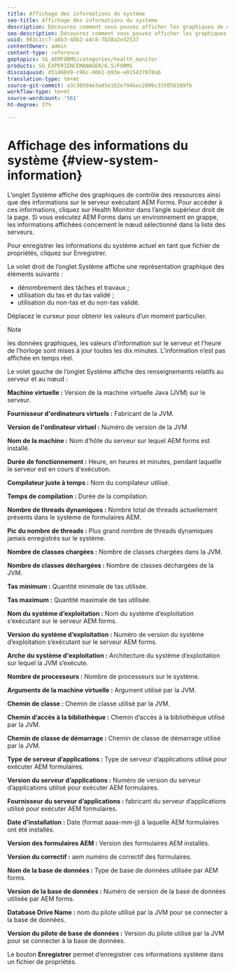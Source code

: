 ```yaml
---
title: Affichage des informations du système
seo-title: Affichage des informations du système
description: Découvrez comment vous pouvez afficher les graphiques de contrôle des ressources et les informations sur le serveur exécutant AEM Forms.
seo-description: Découvrez comment vous pouvez afficher les graphiques de contrôle des ressources et les informations sur le serveur exécutant AEM Forms.
uuid: 983c1cc7-a8b3-48b2-a4c8-7b28a2e32537
contentOwner: admin
content-type: reference
geptopics: SG_AEMFORMS/categories/health_monitor
products: SG_EXPERIENCEMANAGER/6.5/FORMS
discoiquuid: d51460d9-c96c-4661-b93e-e015427878ab
translation-type: tm+mt
source-git-commit: a3c303d4e3a85e1b2e794bec2006c335056309fb
workflow-type: tm+mt
source-wordcount: '561'
ht-degree: 37%

---
```



# Affichage des informations du système {#view-system-information}

L’onglet Système affiche des graphiques de contrôle des ressources ainsi que des informations sur le serveur exécutant AEM Forms. Pour accéder à ces informations, cliquez sur Health Monitor dans l’angle supérieur droit de la page. Si vous exécutez AEM Forms dans un environnement en grappe, les informations affichées concernent le nœud sélectionné dans la liste des serveurs.

Pour enregistrer les informations du système actuel en tant que fichier de propriétés, cliquez sur Enregistrer.

Le volet droit de l’onglet Système affiche une représentation graphique des éléments suivants :

* dénombrement des tâches et travaux ;
* utilisation du tas et du tas validé ;
* utilisation du non-tas et du non-tas validé.

Déplacez le curseur pour obtenir les valeurs d’un moment particulier.

>[!NOTE]
>
>les données graphiques, les valeurs d’information sur le serveur et l’heure de l’horloge sont mises à jour toutes les dix minutes. L’information n’est pas affichée en temps réel.

Le volet gauche de l’onglet Système affiche des renseignements relatifs au serveur et au nœud :

**Machine virtuelle :** Version de la machine virtuelle Java (JVM) sur le serveur.

**Fournisseur d&#39;ordinateurs virtuels :** Fabricant de la JVM.

**Version de l&#39;ordinateur virtuel :** Numéro de version de la JVM

**Nom de la machine :** Nom d’hôte du serveur sur lequel AEM forms est installé.

**Durée de fonctionnement :** Heure, en heures et minutes, pendant laquelle le serveur est en cours d&#39;exécution.

**Compilateur juste à temps :** Nom du compilateur utilisé.

**Temps de compilation :** Durée de la compilation.

**Nombre de threads dynamiques :** Nombre total de threads actuellement présents dans le système de formulaires AEM.

**Pic du nombre de threads :** Plus grand nombre de threads dynamiques jamais enregistrés sur le système.

**Nombre de classes chargées :** Nombre de classes chargées dans la JVM.

**Nombre de classes déchargées :** Nombre de classes déchargées de la JVM.

**Tas minimum :** Quantité minimale de tas utilisée.

**Tas maximum :** Quantité maximale de tas utilisée.

**Nom du système d’exploitation :** Nom du système d’exploitation s’exécutant sur le serveur AEM forms.

**Version du système d’exploitation :** Numéro de version du système d’exploitation s’exécutant sur le serveur AEM forms.

**Arche du système d&#39;exploitation :** Architecture du système d’exploitation sur lequel la JVM s’exécute.

**Nombre de processeurs :** Nombre de processeurs sur le système.

**Arguments de la machine virtuelle :** Argument utilisé par la JVM.

**Chemin de classe :** Chemin de classe utilisé par la JVM.

**Chemin d’accès à la bibliothèque :** Chemin d’accès à la bibliothèque utilisé par la JVM.

**Chemin de classe de démarrage :** Chemin de classe de démarrage utilisé par la JVM.

**Type de serveur d’applications :** Type de serveur d’applications utilisé pour exécuter AEM formulaires.

**Version du serveur d’applications :** Numéro de version du serveur d’applications utilisé pour exécuter AEM formulaires.

**Fournisseur du serveur d’applications :** fabricant du serveur d’applications utilisé pour exécuter AEM formulaires.

**Date d&#39;installation :** Date (format aaaa-mm-jj) à laquelle AEM formulaires ont été installés.

**Version des formulaires AEM :** Version des formulaires AEM installés.

**Version du correctif :** aem numéro de correctif des formulaires.

**Nom de la base de données :** Type de base de données utilisée par AEM forms.

**Version de la base de données :** Numéro de version de la base de données utilisée par AEM forms.

**Database Drive Name :** nom du pilote utilisé par la JVM pour se connecter à la base de données.

**Version du pilote de base de données :** Version du pilote utilisé par la JVM pour se connecter à la base de données.

Le bouton **Enregistrer** permet d’enregistrer ces informations système dans un fichier de propriétés.
